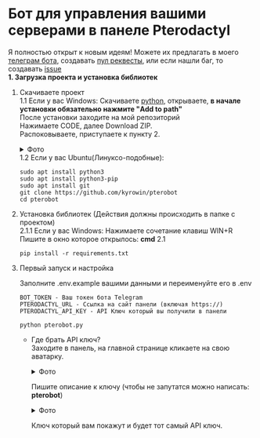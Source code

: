 # Бот для управления вашими серверами в панеле Pterodactyl
Я полностью открыт к новым идеям! Можете их предлагать в моего [телеграм бота](https://t.me/kyroblock_bot), создавать [пул реквесты](https://github.com/kyrowin/pterobot/pulls), или если нашли баг, то создавать [issue](https://github.com/kyrowin/pterobot/issues)  
<b>1. Загрузка проекта и установка библиотек</b>
1. Скачиваете проект  
  1.1 Если у вас Windows:
   Скачиваете [python](https://www.python.org/downloads/), открываете, <b>в начале установки обязательно нажмите "Add to path"</b>  
   После установки заходите на мой репозиторий  
   Нажимаете CODE, далее Download ZIP.  
   Распоковываете, приступаете к пункту 2.
   <details>
   <summary>Фото</summary>

   ![image](https://github.com/user-attachments/assets/5461b229-ae18-4533-b6c8-d73100196f9a)

   </details>
   1.2 Если у вас Ubuntu(Линуксо-подобные):

   ```
   sudo apt install python3
   sudo apt install python3-pip
   sudo apt install git
   git clone https://github.com/kyrowin/pterobot
   cd pterobot
   ```
2. Установка библиотек
(Действия должны происходить в папке с проектом)   
  2.1.1 Если у вас Windows:
   Нажимаете сочетание клавиш WIN+R  
   Пишите в окно которое открылось: <b>cmd</b>
  2.1

   ```
   pip install -r requirements.txt
   ```
3. Первый запуск и настройка

   Заполните .env.example вашими данными и переименуйте его в .env
   ```
   BOT_TOKEN - Ваш токен бота Telegram
   PTERODACTYL_URL - Ссылка на сайт панели (включая https://)
   PTERODACTYL_API_KEY - API Ключ который вы получили в панели
   ```

   ```
   python pterobot.py
   ```
   
   - Где брать API ключ?  
   Заходите в панель, на главной странице кликаете на свою аватарку.
     <details>
     <summary>Фото</summary>
  
     ![image](https://github.com/user-attachments/assets/9ad2e272-9b13-4b6a-ae4f-dfe845ea5b0b)
  
     </details>
  
     Пишите описание к ключу (чтобы не запутатся можно написать: <b>pterobot</b>)
        <details>
     <summary>Фото</summary>
  
     ![image](https://github.com/user-attachments/assets/3d29e99d-27d3-46de-bef3-e97caf20c251)
  
  
     </details>
  
     Ключ который вам покажут и будет тот самый API ключ.
